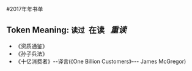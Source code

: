 #2017年年书单

## Token Meaning: `读过`  **在读**   *重读*

* 《资质通鉴》
* 《孙子兵法》
* 《十亿消费者》--译言(《One Billion Customers》--- James McGregor)

